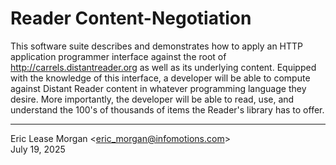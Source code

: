 

Reader Content-Negotiation
==========================

This software suite describes and demonstrates how to apply an HTTP application programmer interface against the root of http://carrels.distantreader.org as well as its underlying content. Equipped with the knowledge of this interface, a developer will be able to compute against Distant Reader content in whatever programming language they desire. More importantly, the developer will be able to read, use, and understand the 100's of thousands of items the Reader's library has to offer. 

---
Eric Lease Morgan &lt;eric_morgan@infomotions.com&gt;  
July 19, 2025

